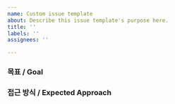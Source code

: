 ```yaml
---
name: Custom issue template
about: Describe this issue template's purpose here.
title: ''
labels: ''
assignees: ''

---
```


### 목표 / Goal

### 접근 방식 / Expected Approach
